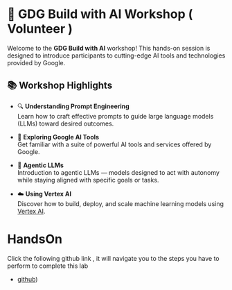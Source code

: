 # 🚀 GDG Build with AI Workshop ( Volunteer )

Welcome to the **GDG Build with AI** workshop! This hands-on session is designed to introduce participants to cutting-edge AI tools and technologies provided by Google.

## 📚 Workshop Highlights

- 🔍 **Understanding Prompt Engineering**  
  Learn how to craft effective prompts to guide large language models (LLMs) toward desired outcomes.

- 🤖 **Exploring Google AI Tools**  
  Get familiar with a suite of powerful AI tools and services offered by Google.

- 🧠 **Agentic LLMs**  
  Introduction to agentic LLMs — models designed to act with autonomy while staying aligned with specific goals or tasks.

- ☁️ **Using Vertex AI**  
  Discover how to build, deploy, and scale machine learning models using [Vertex AI](https://cloud.google.com/vertex-ai#common-uses).

# HandsOn

Click the following github link , it will navigate you to the steps you have to perform to complete this lab

- [github](https://github.com/Reshmagvs/gdg_build_with_AI/blob/main/workshop_gdg_prompt_design.ipynb))

